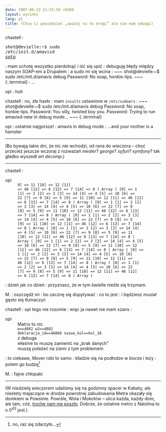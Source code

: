 ```yaml
---
date: 2007-06-22 21:52:59 +0200
layout: wycinki
lang: pl
title: (Chcę Ci powiedzieć „uważaj na te drogi” ale nie mam odwagi)
---
```


chastell
: <pre class='terminal'>shot@devielle:~$ sudo /etc/init.d/amavisd <a href='http://images.google.com/images?q=sotp' title='no przecież'>sotp</a></pre>
: mam ochotę wszystko pierdolnąć i iść się upić
: debuguję błędy między naszym SOAP-em a Drupalem
: a sudo mi się wcina
: 
    ~~~
    shot@devielle:~$ sudo /etc/init.d/amavis debug
    Password:
    No soap, honkie-lips.
    ~~~
    {:.terminal}
: …

opi
: huh

chastell
: no, złe hasło
: mam `insults` ustawione w `/etc/sudoers`
: 
    ~~~
    shot@devielle:~$ sudo /etc/init.d/amavis debug
    Password:
    No soap, honkie-lips.
    Password:
    You silly, twisted boy you.
    Password:
    Trying to run amavisd-new in debug mode...
    ~~~
    {:.terminal}

opi
: ostatnie najgorsze!
: amavis in debug mode
: …and your mother is a hamster

---

(Bo bywają takie dni, że nic nie wchodzi, od rana do wieczora – choć przecież jeszcze wczoraj z rozważań <cite>mealer</cite>? <cite>george</cite>? <cite>syfun</cite>? <cite>symfuny</cite>? tak gładko wyszedł <cite>art décomp</cite>.)

---

chastell
: <dl><dt>opi</dt><dd><code>9] => 11     [10] => 12     [11] => 46     [12] => 6     [13] => 7     [14] => 8 ) Array (     [0] => 1     [1] => 2     [2] => 3     [3] => 14     [4] => 4     [5] => 10     [6] => 22     [7] => 9     [8] => 5     [9] => 11     [10] => 12     [11] => 46     [12] => 6     [13] => 7     [14] => 8 ) Array (     [0] => 1     [1] => 2     [2] => 3     [3] => 14     [4] => 4     [5] => 10     [6] => 22     [7] => 9     [8] => 5     [9] => 11     [10] => 12     [11] => 46     [12] => 6     [13] => 7     [14] => 8 ) Array (     [0] => 1     [1] => 2     [2] => 3     [3] => 14     [4] => 4     [5] => 10     [6] => 22     [7] => 9     [8] => 5     [9] => 11     [10] => 12     [11] => 46     [12] => 6     [13] => 7     [14] => 8 ) Array (     [0] => 1     [1] => 2     [2] => 3     [3] => 14     [4] => 4     [5] => 10     [6] => 22     [7] => 9     [8] => 5     [9] => 11     [10] => 12     [11] => 46     [12] => 6     [13] => 7     [14] => 8 ) Array (     [0] => 1     [1] => 2     [2] => 3     [3] => 14     [4] => 4     [5] => 10     [6] => 22     [7] => 9     [8] => 5     [9] => 11     [10] => 12     [11] => 46     [12] => 6     [13] => 7     [14] => 8 ) Array (     [0] => 1     [1] => 2     [2] => 3     [3] => 14     [4] => 4     [5] => 10     [6] => 22     [7] => 9     [8] => 5     [9] => 11     [10] => 12     [11] => 46     [12] => 6     [13] => 7     [14] => 8 ) Array (     [0] => 1     [1] => 2     [2] => 3     [3] => 14     [4] => 4     [5] => 10     [6] => 22     [7] => 9     [8] => 5     [9] => 11     [10] => 12     [11] => 46     [12] => 6     [13] => 7     [14] => 8 ) Array (</code></dd></dl>
: dzień jak co dzień
: przyznasz, że w tym świetle nieźle się trzymam.

M.
: oszczędź mi
: bo zacznę się dopytywać
: co to jest
: i będziesz musiał gęsto się tłumaczyć

chastell
: opi tego nie rozumie
: więc ja nawet nie mam szans
: <dl><dt>opi</dt><dd>Matrix to nic</dd><dd><code>w==4882 w2==4882 deklaracja_id==46866 nazwa_kol==kol_18</code></dd><dd>z debuga</dd><dd>właśnie to muszę zamienić na „brak danych”</dd><dd>muszę poleżeć na ziemi z tym problemem</dd></dl>
: to ciekawe, Mover robi to samo
: kładzie się na podłodze w biurze i leży
: potem go budzę[^1]

M.
: fajne chłopaki

---

(W niedzielę wieczorem udaliśmy się na godzinny spacer w Kabaty, ale niestety majaczące w drodze powrotnej zabudowania Metra okazały się domkiem w Powsinie. Powiśle, Wola i Mokotów – ulica każda, każdy dom, ale tam, cóż, [trochę nam nie poszło](http://maps.google.com/maps/ms?msa=0&t=h&msid=103528977183740090396.000001133d1408c9c455b&ll=52.138229,21.080704&spn=0.053627,0.11673&z=13&om=1 'per pedes ad astra'). Dobrze, że ostatnie metro z Natolina to o 0<sup>43</sup> jest.)

[^1]: no, raz się zdarzyło…
